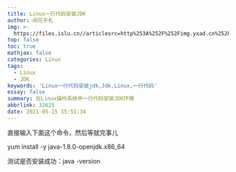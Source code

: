 ```yaml
---
title: Linux一行代码安装JDK
author: 闲花手札
img: >-
  https://files.islu.cn//articlesrc=http%253A%252F%252Fimg.yxad.cn%252Fimages%252F20181024%252F259305111b76449f9798c0f1b001a21d.jpeg&refer=http%253A%252F%252Fimg.yxad.cn&app=2002&size=f9999,10000&q=a80&n=0&g=0n&fmt=jpeg
top: false
toc: true
mathjax: false
categories: Linux
tags:
  - Linux
  - JDK
keywords: 'Linux一行代码安装jdk,Jdk,Linux,一行代码'
essay: false
summary: 在Linux操作系统中一行代码安装JDK环境
abbrlink: 32625
date: 2021-05-15 15:51:34
---
```


直接输入下面这个命令，然后等就完事儿

yum install -y java-1.8.0-openjdk.x86_64

测试是否安装成功：java -version